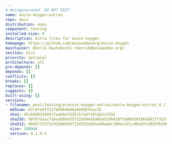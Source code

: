 ```yaml
---
# Autogenerated. DO NOT EDIT.
name: eosio-keygen-extras
repo: main
distribution: eoan
component: testing
installed-size: 0
description: Extra files for eosio-keygen
homepage: https://github.com/eosswedenorg/eosio-keygen
maintainer: Henrik Hautakoski <henrik@eossweden.org>
section: misc
priority: optional
architecture: all
pre-depends: []
depends: []
conflicts: []
breaks: []
replaces: []
suggests: []
built-using: []
versions:
- filename: pool/testing/e/eosio-keygen-extras/eosio-keygen-extras_0.1.0-1.deb
  md5sum: b7c87e9f7217b69b4b86a4940243ac35
  sha1: 45c8dd831893cfaeb6a7d35157ed7101de2c2935
  sha256: 90f07a2ecfabedd8de55711b994d3a0da52d8420f3a00e58186eb817f332c101
  sha512: 4b66717371c91bb6929f224532e8b5a60ae6c100ec421cd8a97c202dfb3d86f4618a2594c0496ff147e5876502ed443d8c923b3d33c0fde5cf37128b6d4cc929
  size: 188944
  version: 0.1.0-1
---
```

